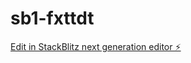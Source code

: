 # sb1-fxttdt

[Edit in StackBlitz next generation editor ⚡️](https://stackblitz.com/~/github.com/PTWUM/sb1-fxttdt)